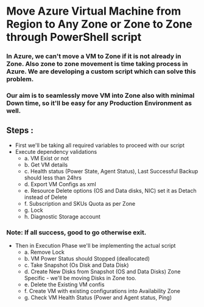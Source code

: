 # Move Azure Virtual Machine from Region to Any Zone or Zone to Zone through PowerShell script

### In Azure, we can't move a VM to Zone if it is not already in Zone. Also zone to zone movement is time taking process in Azure. We are developing a custom script which can solve this problem.
### Our aim is to seamlessly move VM into Zone also with minimal Down time, so it'll be easy for any Production Environment as well.

## Steps :
* First we'll be taking all required variables to proceed with our script
* Execute dependency validations
  - a. VM Exist or not
  - b. Get VM details
  - c. Health status (Power State, Agent Status), Last Successful Backup should less than 24hrs
  - d. Export VM Configs as xml
  - e. Resource Delete options (OS and Data disks, NIC) set it as Detach instead of Delete
  - f. Subscription and SKUs Quota as per Zone
  - g. Lock
  - h. Diagnostic Storage account
### Note: If all success, good to go otherwise exit.
* Then in Execution Phase we'll be implementing the actual script
  - a. Remove Lock
  - b. VM Power Status should Stopped (deallocated)
  - c. Take Snapshot (Os Disk and Data Disk)
  - d. Create New Disks from Snapshot (OS and Data Disks) Zone Specific - we'll be moving Disks in Zone too.
  - e. Delete the Existing VM confis
  - f. Create VM with existing configurations into Availability Zone
  - g. Check VM Health Status (Power and Agent status, Ping)
